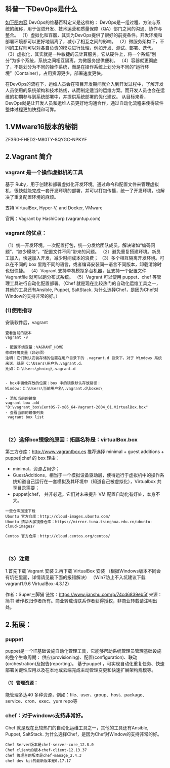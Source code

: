 ## 科普一下DevOps是什么
[如下图内容](./DevOps.png)
DevOps的维基百科定义是这样的：
DevOps是一组过程、方法与系统的统称，用于促进开发、技术运营和质量保障（QA）部门之间的沟通、协作与整合。
（1）虚拟化和容器，其实为DevOps提供了很好的前提条件。开发环境和部署环境都可以更好地隔离了，减小了相互之间的影响。
（2）微服务架构下，不同的工程师可以对各自负责的模块进行处理，例如开发、测试、部署、迭代。
（3）虚拟化，其实就是一种敏捷的云计算服务。它从硬件上，将一个系统“划分”为多个系统，系统之间相互隔离，为微服务提供便利。
（4）容器就更彻底了，不是划分为不同的操作系统，而是在操作系统上划分为不同的“运行环境”（Container），占用资源更少，部署速度更快。

在DevOps的流程下，运维人员会在项目开发期间就介入到开发过程中，了解开发人员使用的系统架构和技术路线，从而制定适当的运维方案。而开发人员也会在运维的初期参与到系统部署中，并提供系统部署的优化建议。
从目标来看，DevOps就是让开发人员和运维人员更好地沟通合作，通过自动化流程来使得软件整体过程更加快捷和可靠。


## 1.VMware16版本的秘钥
ZF3R0-FHED2-M80TY-8QYGC-NPKYF


## 2.Vagrant 简介
### vagrant 是一个操作虚拟机的工具
基于 Ruby，用于创建和部署虚拟化开发环境。通过命令和配置文件来管理虚拟机，很快就能完成一套开发环境的部署，并可以打包传播，统一了开发环境，也解决了重复配置环境的麻烦。

支持 VirtualBox, Hyper-V, and Docker, VMware

官网：Vagrant by HashiCorp (vagrantup.com)

### vagrant 的优点：

（1）统一开发环境。一次配置打包，统一分发给团队成员，解决诸如“编码问题”，“缺少模块”，“配置文件不同”带来的问题。
（2）避免重复搭建环境。新员工加入，快速加入开发，减少时间成本的浪费；
（3）多个相互隔离开发环境。可以在不同的 box 里跑不同的语言，或者编译安装同一语言不同版本，卸载清除时也很快捷。
（4）Vagrant 支持单机模拟多台机器，且支持一个配置文件 Vagrantfile 就可以跑分布式系统。
（5）Vagrant 可以使用 puppet、chef 等管理工具进行自动化配置部署。（Chef 就是现在比较热门的自动化运维工具之一，其他的工具还有Ansible, Puppet, SaltStack.  为什么选择Chef，是因为Chef对Window的支持非常的好。）

### (1)使用指导
安装软件后，vagrant
~~~
查看当前的版本
vagrant -v

- 配置环境变量：VAGRANT_HOME
修改环境变量（非必须）
注明：它们默认安装存储的位置在用户目录下的 .vagrant.d 目录下，对于 Windows 系统来说，就是 C:\Users\用户名.vagrant.d。
比如：C:\Users\yhning\.vagrant.d


- box中镜像存放的位置：box 中的镜像默认存放路径：
Window：C:\Users\当前用户名\.vagrant.d\boxes\

- 添加当前的镜像
vagrant box add 
"D:\vagrant_box\CentOS-7-x86_64-Vagrant-2004_01.VirtualBox.box"
- 查看当前的镜像列表
 vagrant box list



~~~


### （2）选择box镜像的原因：拓展名称是：virtualBox.box
第三方仓库：http://www.vagrantbox.es
推荐选择 minimal + guest additions + puppet|chef 的 box
理由：
- minimal，资源占用少；
- GuestAdditions，相当于一个模拟设备驱动层，使得运行于虚拟机中的操作系统知道自己运行在一套模拟及其环境中（知道自己被虚拟化），Virtualbox 共享目录需要；
- puppet|chef， 并非必选。它们对未来提升 VM 配置自动化有好处，本身不大。

~~~
一些仓库加速下载
Ubuntu 官方仓库：http://cloud-images.ubuntu.com/
Ubuntu 清华大学镜像仓库：https://mirror.tuna.tsinghua.edu.cn/ubuntu-cloud-images/

Centos 官方仓库：http://cloud.centos.org/centos/



~~~

### （3）注意
1.首先下载 Vagrant 安装
2.再下载 VirtualBox 安装 （根据Windows版本不同会有坑在里面，详情请见最下面的报错解决）
（Win7防止不入坑建议下载vagrant1.9.6 VirtualBox-4.3.12）

作者：Super三脚猫
链接：https://www.jianshu.com/p/74cd6839eb5f
来源：简书
著作权归作者所有。商业转载请联系作者获得授权，非商业转载请注明出处。





















## 2.拓展：
### puppet
puppet是一个IT基础设施自动化管理工具，它能够帮助系统管理员管理基础设施的整个生命周期： 供应(provisioning)、配置(configuration)、联动(orchestration)及报告(reporting)。
基于puppet ，可实现自动化重复任务、快速部署关键性应用以及在本地或云端完成主动管理变更和快速扩展架构规模等。

#### （1）管理资源：
能管理多达40 多种资源，例如：file、user、group、host、package、service、cron、exec、yum repo等

### chef：对于windows支持非常好。
Chef 就是现在比较热门的自动化运维工具之一，其他的工具还有Ansible, Puppet, SaltStack.  为什么选择Chef，是因为Chef对Window的支持非常的好。
~~~
Chef Server版本是chef-server-core_12.8.0
Chef client的版本chef-client-12.13.37
chef 管理台的版本是chef-manage_2.4.3 
chef dev kit的最新版本是0.17.17

~~~





